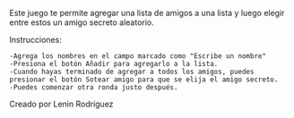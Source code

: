 Este juego te permite agregar una lista de amigos a una lista y luego elegir entre estos un amigo secreto aleatorio.

Instrucciones:

    -Agrega los nombres en el campo marcado como "Escribe un nombre"
    -Presiona el botón Añadir para agregarlo a la lista.
    -Cuando hayas terminado de agregar a todos los amigos, puedes presionar el botón Sotear amigo para que se elija el amigo secreto.
    -Puedes comenzar otra ronda justo después.

Creado por Lenin Rodríguez
